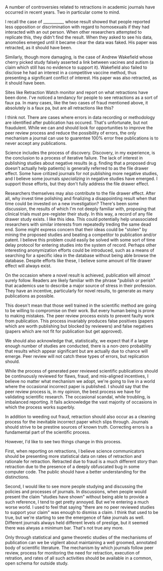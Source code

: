 A number of controversies related to retractions in academic journals have occurred in recent years.  Two in particular come to mind.

I recall the case of __________, whose result showed that people reported less opposition or discrimination with regard to homosexuals if they had interacted with an out person.  When other researchers attempted to replicate this, they didn't find the result.  When they asked to see his data, anomolies emerged until it became clear the data was faked.  His paper was retracted, as it should have been.

Similarly, though more damaging, is the case of Andrew Wakefield whose cherry picked study falsely asserted a link between vacines and autism (a claim which still has no evidence to support it).  Wakefield also failed to disclose he had an interest in a competitive vaccine method, thus presenting a significant conflict of interest.  His paper was also retracted, as it should have been.

Sites like Retraction Watch monitor and report on what retractions have been done.  I've noticed a tendancy for people to see retractions as a sort of faux pa.  In many cases, like the two cases of fraud mentioned above, it absolutely is a faux pa, but are all retractions like this?

I think not.  There are cases where errors in data recording or methodology are identified after publication has occured.  That's unfortunate, but not fraudulent.  While we can and should look for opportunities to improve the peer review process and reduce the possibility of errors, the only mechanism a journal can use to guarentee 100% error free publications is to never accept any publications.

Science includes the process of discovery.  Discovery, in my experience, is the conclusion to a process of iterative failure.  The lack of interest in publishing studies about negative results (e.g. finding that a proposed drug doesn't actually help patients) is generally referred to as the file drawer effect.  Some have critized journals for not publishing more negative studies, and I believe some journals *specializing* in negative studies have emerged.  I support those efforts, but they don't fully address the file drawer effect.

Researchers themselves may also contribute to the file drawer effect.  After all, why invest time polishing and finalizing a disappointing result when that time could be invested on a new investigation?  There's been some discussion, the results of which I'm not deeply familiar with, proposing that clinical trials must pre-register their study.  In this way, a record of any file drawer study exists.  I like this idea.  This could potentially help unassociated researchers with similar interests from repeatedly treding the same dead end.  Some might express concern that their ideas could be "stolen" by mining the proposed studies and beating a competitor to publication and/or patent.  I believe this problem could easily be solved with some sort of time delay protocol for entering studies into the system of record.  Perhaps other interesting anonymization efforts could be introduced, such as a means of searching for a specific idea in the database without being able browse the database.  Despite efforts like these, I believe some amount of file drawer effect will always exist.

On the occasion where a novel result is achieved, publication will almost surely follow.  Readers are likely familiar with the phrase "publish or perish" that academics use to describe a major source of stress in their profession.  They have an incentive, particularly for novel results, to generate as many publications as possible.

This doesn't mean that those well trained in the scientific method are going to be willing to compromise on their work.  But every human being is prone to making mistakes.  The peer review process exists to prevent faulty work from publication.  This process invariably produces false positives (papers which are worth publishing but blocked by reviewers) and false negatives (papers which are not fit for publication but get approved).

We should also acknowledge that, statistically, we expect that if a large enough number of studies are conducted, there is a non-zero probability that results which appear significant but are actually due to chance will emerge.  Peer review will not catch these types of errors, but replication should.

While the process of generated peer reviewed scientific publications should be continuously reviewed for flaws, fraud, and mis-aligned incentives, I believe no matter what mechanism we adopt, we're going to live in a world where the occasional incorrect paper is published.  I should say that the peer review process is, in my opinion, the best process we have for validating scientific research.  The occasional scandal, while troubling, is imbalanced reporting.  It fails acknowledge the vast majority of occasions in which the process works superbly.

In addition to weeding out fraud, retraction should also occur as a cleaning process for the inevitable incorrect paper which slips through.  Journals should strive to be prestine sources of known truth.  Correcting errors is a fundamental part of the scientific process.

However, I'd like to see two things change in this process.

First, when reporting on retractions, I believe science communicators should be presenting more statistical data on rates of retraction and rationale for retraction.  Retracted due to fraud is a much different story than retraction due to the presence of a deeply obfuscated bug in some computer code.  The public should have a better understanding for the distinctions.

Second, I would like to see more people studying and discussing the policies and processes of journals.  In discussions, when people would present the claim "studies have shown" without being able to provide a such reference, I tend to get pretty annoyed.  But we're entering a much worse world.  I used to feel that saying "there are no peer reviewed studies to support your claim" was enough to dismiss a claim.  I think that used to be true, but we're starting to see the emergence of fake journals as well.  Different journals always held different levels of prestige, but it seemed there was alwyas a minimum bar.  That's not true any more.

Only through statistical and game theoretic studies of the mechanisms of publication can we be vigilent about maintaining a well groomed, annotated body of scientific literature.  The mechanism by which journals follow peer review, process for monitoring the need for retraction, execution of retration, and rates of all such activities should be available in a common, open schema for outside study.
